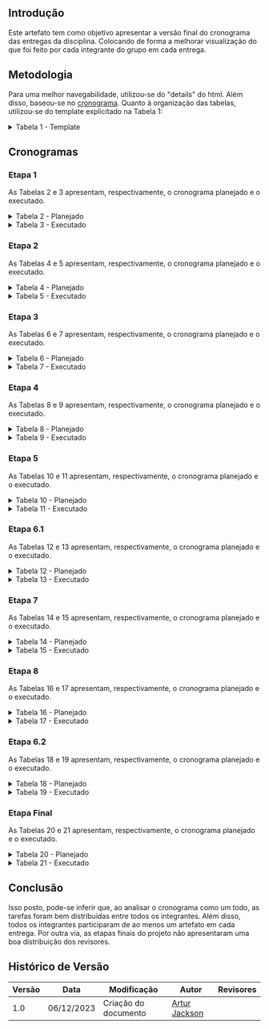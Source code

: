 ## Introdução

Este artefato tem como objetivo apresentar a versão final do cronograma das entregas da disciplina. Colocando de forma a melhorar visualização do que foi feito por cada integrante do grupo em cada entrega.

## Metodologia

Para uma melhor navegabilidade, utilizou-se do "details" do html. Além disso, baseou-se no [cronograma](/docs/planejamentoProj/cronograma_executado.md). Quanto à organização das tabelas, utilizou-se do template explicitado na Tabela 1:

<details>

<summary> Tabela 1 - Template </summary>

<center>

<table>
    <tr>
        <td></td>
        <td><b><a href = "https://github.com/Amandaaaaabreu">Amanda Gonçalves</b></td>
        <td><b><a href = "https://github.com/arthurrsousa">Arthur Sousa</b></td>
        <td><b><a href = "https://github.com/artur-jack">Artur Jackson</b></td>
        <td><b><a href = "https://github.com/FauseSkyWalker">Fause Carlos</b></td>
        <td><b><a href = "https://github.com/FHansen98">Felipe Hansen</b></td>
        <td><b><a href = "https://github.com/Juan-Ricarte">Juan Pablo</b></td>
        <td><b><a href = "https://github.com/lucaslobao-18">Lucas Lobão</b></td>
    </tr>
    <tr>
        <td><b>Período de Desenvolvimento</b></td>
        <td>-</td>
        <td>-</td>
        <td>-</td>
        <td>-</td>
        <td>-</td>
        <td>-</td>
        <td>-</b></td>
    </tr>
    <tr>
        <td>Atividade realizada(s).</td>
        <td><ul></ul></td>
        <td><ul></ul></td>
        <td><ul></ul></td>
        <td><ul></ul></td>
        <td><ul></ul></td>
        <td><ul></ul></td>
        <td><ul></ul></td>
    </tr>
    <tr>
        <td><b>Período de revisão</b></td>
        <td>-</td>
        <td>-</td>
        <td>-</td>
        <td>-</td>
        <td>-</td>
        <td>-</td>
        <td>-</td>
    </tr>
    <tr>
        <td>Atividade revisada(s).</td>
        <td><ul></ul></td>
        <td><ul></ul></td>
        <td><ul></ul></td>
        <td><ul></ul></td>
        <td><ul></ul></td>
        <td><ul></ul></td>
        <td><ul></ul></td>
    </tr>
</table>

<font>Fonte: <a href='https://github.com/artur-jack'>Artur Jackson</a></font>

</center>

</details>

## Cronogramas

### Etapa 1

As Tabelas 2 e 3 apresentam, respectivamente, o cronograma planejado e o executado.

<details>

<summary> Tabela 2 - Planejado </summary>

<center>

<table>
    <tr>
        <td></td>
        <td><b><a href = "https://github.com/Amandaaaaabreu">Amanda Gonçalves</b></td>
        <td><b><a href = "https://github.com/arthurrsousa">Arthur Sousa</b></td>
        <td><b><a href = "https://github.com/artur-jack">Artur Jackson</b></td>
        <td><b><a href = "https://github.com/FauseSkyWalker">Fause Carlos</b></td>
        <td><b><a href = "https://github.com/FHansen98">Felipe Hansen</b></td>
        <td><b><a href = "https://github.com/Juan-Ricarte">Juan Pablo</b></td>
        <td><b><a href = "https://github.com/lucaslobao-18">Lucas Lobão</b></td>
    </tr>
    <tr>
        <td><b>Período de Desenvolvimento</b></td>
        <td>30/08/2023 <br> 22/09/2023</td>
        <td>-</td>
        <td>-</td>
        <td>-</td>
        <td>-</td>
        <td>-</td>
        <td>-</b></td>
    </tr>
    <tr>
        <td>Atividade realizada(s).</td>
        <td><ul><li><a href = "https://interacao-humano-computador.github.io/2023.2--BRB-Mobilidade/planejamentoProj/lista_Site/">Sites avaliados</a>; <br></li><li> <a href = "https://interacao-humano-computador.github.io/2023.2--BRB-Mobilidade/planejamentoProj/site/">Site selecionado</a>; <br></li><li> <a href = "https://interacao-humano-computador.github.io/2023.2--BRB-Mobilidade/planejamentoProj/heat/">Heatmap</a>; <br></li><li> <a href = "https://interacao-humano-computador.github.io/2023.2--BRB-Mobilidade/planejamentoProj/ferramentas/">Ferramentas</a>; <br></li><li> <a href = "https://interacao-humano-computador.github.io/2023.2--BRB-Mobilidade/">Documentar equipe</a>;</li></ul></td>
        <td><ul><li><a href = "https://interacao-humano-computador.github.io/2023.2--BRB-Mobilidade/planejamentoProj/lista_Site/">Sites avaliados</a>; <br></li> <li><a href = "https://interacao-humano-computador.github.io/2023.2--BRB-Mobilidade/planejamentoProj/site/">Site selecionado</a>; <br></li><li> <a href = "https://interacao-humano-computador.github.io/2023.2--BRB-Mobilidade/planejamentoProj/heat/">Heatmap</a>; <br></li><li> <a href = "https://interacao-humano-computador.github.io/2023.2--BRB-Mobilidade/planejamentoProj/ferramentas/">Ferramentas</a>;<br></li><li> <a href = "https://interacao-humano-computador.github.io/2023.2--BRB-Mobilidade/planejamentoProj/cronogramas/#introducao">Cronograma</a>;</li><li> <a href = "https://interacao-humano-computador.github.io/2023.2--BRB-Mobilidade/">Documentar equipe</a>;</li></ul></td>
        <td><ul><li><a href = "https://interacao-humano-computador.github.io/2023.2--BRB-Mobilidade/planejamentoProj/lista_Site/">Sites avaliados</a>; <br></li> <li><a href = "https://interacao-humano-computador.github.io/2023.2--BRB-Mobilidade/planejamentoProj/site/">Site selecionado</a>; <br></li><li> <a href = "https://interacao-humano-computador.github.io/2023.2--BRB-Mobilidade/planejamentoProj/heat/">Heatmap</a>; <br></li><li> <a href = "https://interacao-humano-computador.github.io/2023.2--BRB-Mobilidade/planejamentoProj/ferramentas/">Ferramentas</a>;<br></li><li> <a href = "https://interacao-humano-computador.github.io/2023.2--BRB-Mobilidade/planejamentoProj/cronogramas/#introducao">Cronograma</a>;</li></ul></td>
        <td><ul><li><a href = "https://interacao-humano-computador.github.io/2023.2--BRB-Mobilidade/planejamentoProj/lista_Site/">Sites avaliados</a>; <br></li> <li><a href = "https://interacao-humano-computador.github.io/2023.2--BRB-Mobilidade/planejamentoProj/site/">Site selecionado</a>; <br></li><li> <a href = "https://interacao-humano-computador.github.io/2023.2--BRB-Mobilidade/planejamentoProj/heat/">Heatmap</a>; <br></li><li> <a href = "https://interacao-humano-computador.github.io/2023.2--BRB-Mobilidade/planejamentoProj/ferramentas/">Ferramentas</a>;<br></li><li> <a href = "https://interacao-humano-computador.github.io/2023.2--BRB-Mobilidade/planejamentoProj/process_des/">Processo de design</a>;</li></ul></td>
        <td><ul><li><a href = "https://interacao-humano-computador.github.io/2023.2--BRB-Mobilidade/planejamentoProj/lista_Site/">Sites avaliados</a>; <br></li><li> <a href = "https://interacao-humano-computador.github.io/2023.2--BRB-Mobilidade/planejamentoProj/site/">Site selecionado</a>; <br></li><li> <a href = "https://interacao-humano-computador.github.io/2023.2--BRB-Mobilidade/planejamentoProj/heat/">Heatmap</a>; <br></li><li> <a href = "https://interacao-humano-computador.github.io/2023.2--BRB-Mobilidade/planejamentoProj/ferramentas/">Ferramentas</a>; <br><li> Criação do gitpages</li></ul></td>
        <td><ul><li><a href = "https://interacao-humano-computador.github.io/2023.2--BRB-Mobilidade/planejamentoProj/lista_Site/">Sites avaliados</a>; <br></li> <li><a href = "https://interacao-humano-computador.github.io/2023.2--BRB-Mobilidade/planejamentoProj/site/">Site selecionado</a>; <br></li><li> <a href = "https://interacao-humano-computador.github.io/2023.2--BRB-Mobilidade/planejamentoProj/heat/">Heatmap</a>; <br></li><li> <a href = "https://interacao-humano-computador.github.io/2023.2--BRB-Mobilidade/planejamentoProj/ferramentas/">Ferramentas</a>;<br></li><li> <a href = "https://interacao-humano-computador.github.io/2023.2--BRB-Mobilidade/">Documentar equipe</a>;</li></ul></td>
        <td><ul><li><a href = "https://interacao-humano-computador.github.io/2023.2--BRB-Mobilidade/planejamentoProj/lista_Site/">Sites avaliados</a>; <br></li> <li><a href = "https://interacao-humano-computador.github.io/2023.2--BRB-Mobilidade/planejamentoProj/site/">Site selecionado</a>; <br></li><li> <a href = "https://interacao-humano-computador.github.io/2023.2--BRB-Mobilidade/planejamentoProj/heat/">Heatmap</a>; <br></li><li> <a href = "https://interacao-humano-computador.github.io/2023.2--BRB-Mobilidade/planejamentoProj/ferramentas/">Ferramentas</a>;<br></li><li> <a href = "https://interacao-humano-computador.github.io/2023.2--BRB-Mobilidade/planejamentoProj/process_des/">Processo de design</a>;</li></ul></td>
    </tr>
    <tr>
        <td>Período de revisão</td>
        <td>02/09/2023 <br> 23/09/2023</td>
        <td>-</td>
        <td>-</td>
        <td>-</td>
        <td>-</td>
        <td>-</td>
        <td></td>
    </tr>
    <tr>
        <td><b>Atividade revisada(s).</b></td>
        <td><ul><li><a href = "https://interacao-humano-computador.github.io/2023.2--BRB-Mobilidade/planejamentoProj/lista_Site/">Sites avaliados</a>; <br></li> <li><a href = "https://interacao-humano-computador.github.io/2023.2--BRB-Mobilidade/planejamentoProj/site/">Site selecionado</a>; <br></li><li> <a href = "https://interacao-humano-computador.github.io/2023.2--BRB-Mobilidade/planejamentoProj/heat/">Heatmap</a>; <br></li><li> <a href = "https://interacao-humano-computador.github.io/2023.2--BRB-Mobilidade/planejamentoProj/ferramentas/">Ferramentas</a>;<br></li></ul></td>
        <td><ul><li><a href = "https://interacao-humano-computador.github.io/2023.2--BRB-Mobilidade/planejamentoProj/lista_Site/">Sites avaliados</a>; <br></li> <li><a href = "https://interacao-humano-computador.github.io/2023.2--BRB-Mobilidade/planejamentoProj/site/">Site selecionado</a>; <br></li><li> <a href = "https://interacao-humano-computador.github.io/2023.2--BRB-Mobilidade/planejamentoProj/heat/">Heatmap</a>; <br></li></ul></td>
        <td><ul><li><a href = "https://interacao-humano-computador.github.io/2023.2--BRB-Mobilidade/planejamentoProj/lista_Site/">Sites avaliados</a>; <br></li> <li><a href = "https://interacao-humano-computador.github.io/2023.2--BRB-Mobilidade/planejamentoProj/site/">Site selecionado</a>; <br></li><li> <a href = "https://interacao-humano-computador.github.io/2023.2--BRB-Mobilidade/planejamentoProj/heat/">Heatmap</a>; <br></li><li> <a href = "https://interacao-humano-computador.github.io/2023.2--BRB-Mobilidade/planejamentoProj/process_des/">Processo de design</a>;</li></ul></td>
        <td><ul><li><a href = "https://interacao-humano-computador.github.io/2023.2--BRB-Mobilidade/planejamentoProj/lista_Site/">Sites avaliados</a>; <br></li> <li><a href = "https://interacao-humano-computador.github.io/2023.2--BRB-Mobilidade/planejamentoProj/site/">Site selecionado</a>; <br></li><li> <a href = "https://interacao-humano-computador.github.io/2023.2--BRB-Mobilidade/planejamentoProj/heat/">Heatmap</a>; <br></li><li> <a href = "https://interacao-humano-computador.github.io/2023.2--BRB-Mobilidade/">Documentar equipe</a>;</li></ul></td>
        <td><ul><li><a href = "https://interacao-humano-computador.github.io/2023.2--BRB-Mobilidade/planejamentoProj/lista_Site/">Sites avaliados</a>; <br></li> <li><a href = "https://interacao-humano-computador.github.io/2023.2--BRB-Mobilidade/planejamentoProj/site/">Site selecionado</a>; <br></li><li> <a href = "https://interacao-humano-computador.github.io/2023.2--BRB-Mobilidade/planejamentoProj/heat/">Heatmap</a>; <br></li></ul></td>
        <td><ul><li><a href = "https://interacao-humano-computador.github.io/2023.2--BRB-Mobilidade/planejamentoProj/lista_Site/">Sites avaliados</a>; <br></li> <li><a href = "https://interacao-humano-computador.github.io/2023.2--BRB-Mobilidade/planejamentoProj/site/">Site selecionado</a>; <br></li><li> <a href = "https://interacao-humano-computador.github.io/2023.2--BRB-Mobilidade/planejamentoProj/heat/">Heatmap</a>; <br></li><li> <a href = "https://interacao-humano-computador.github.io/2023.2--BRB-Mobilidade/planejamentoProj/cronogramas/#introducao">Cronograma</a>;</li></ul></td>
        <td><ul><li><a href = "https://interacao-humano-computador.github.io/2023.2--BRB-Mobilidade/planejamentoProj/lista_Site/">Sites avaliados</a>; <br></li> <li><a href = "https://interacao-humano-computador.github.io/2023.2--BRB-Mobilidade/planejamentoProj/site/">Site selecionado</a>; <br></li><li> <a href = "https://interacao-humano-computador.github.io/2023.2--BRB-Mobilidade/planejamentoProj/heat/">Heatmap</a>; <br></li><li>Criação do gitpages</li></ul></td>
    </tr>
</table>

<font>Fonte: <a href='https://github.com/artur-jack'>Artur Jackson</a></font>

</center>

</details>

<details>

<summary> Tabela 3 - Executado </summary>

<center>

<table>
    <tr>
        <td></td>
        <td><b><a href = "https://github.com/Amandaaaaabreu">Amanda Gonçalves</b></td>
        <td><b><a href = "https://github.com/arthurrsousa">Arthur Sousa</b></td>
        <td><b><a href = "https://github.com/artur-jack">Artur Jackson</b></td>
        <td><b><a href = "https://github.com/FauseSkyWalker">Fause Carlos</b></td>
        <td><b><a href = "https://github.com/FHansen98">Felipe Hansen</b></td>
        <td><b><a href = "https://github.com/Juan-Ricarte">Juan Pablo</b></td>
        <td><b><a href = "https://github.com/lucaslobao-18">Lucas Lobão</b></td>
    </tr>
    <tr>
        <td><b>Período de Desenvolvimento</b></td>
        <td>30/08/2023 <br> 29/09/2023</td>
        <td>-</td>
        <td>-</td>
        <td>-</td>
        <td>-</td>
        <td>-</td>
        <td>-</b></td>
    </tr>
    <tr>
        <td>Atividade realizada(s).</td>
        <td><ul><li><a href = "https://interacao-humano-computador.github.io/2023.2--BRB-Mobilidade/planejamentoProj/lista_Site/">Sites avaliados</a>; <br></li><li> <a href = "https://interacao-humano-computador.github.io/2023.2--BRB-Mobilidade/planejamentoProj/site/">Site selecionado</a>; <br></li><li> <a href = "https://interacao-humano-computador.github.io/2023.2--BRB-Mobilidade/planejamentoProj/heat/">Heatmap</a>; <br></li><li> <a href = "https://interacao-humano-computador.github.io/2023.2--BRB-Mobilidade/planejamentoProj/ferramentas/">Ferramentas</a>; <br></li><li> <a href = "https://interacao-humano-computador.github.io/2023.2--BRB-Mobilidade/">Documentar equipe</a>;</li></ul></td>
        <td><ul><li><a href = "https://interacao-humano-computador.github.io/2023.2--BRB-Mobilidade/planejamentoProj/lista_Site/">Sites avaliados</a>; <br></li> <li><a href = "https://interacao-humano-computador.github.io/2023.2--BRB-Mobilidade/planejamentoProj/site/">Site selecionado</a>; <br></li><li> <a href = "https://interacao-humano-computador.github.io/2023.2--BRB-Mobilidade/planejamentoProj/heat/">Heatmap</a>; <br></li><li> <a href = "https://interacao-humano-computador.github.io/2023.2--BRB-Mobilidade/planejamentoProj/ferramentas/">Ferramentas</a>;<br></li><li> <a href = "https://interacao-humano-computador.github.io/2023.2--BRB-Mobilidade/planejamentoProj/cronogramas/#introducao">Cronograma</a>;</li><li> <a href = "https://interacao-humano-computador.github.io/2023.2--BRB-Mobilidade/">Documentar equipe</a>;</li></ul></td>
        <td><ul><li><a href = "https://interacao-humano-computador.github.io/2023.2--BRB-Mobilidade/planejamentoProj/lista_Site/">Sites avaliados</a>; <br></li> <li><a href = "https://interacao-humano-computador.github.io/2023.2--BRB-Mobilidade/planejamentoProj/site/">Site selecionado</a>; <br></li><li> <a href = "https://interacao-humano-computador.github.io/2023.2--BRB-Mobilidade/planejamentoProj/heat/">Heatmap</a>; <br></li><li> <a href = "https://interacao-humano-computador.github.io/2023.2--BRB-Mobilidade/planejamentoProj/ferramentas/">Ferramentas</a>;<br></li><li> <a href = "https://interacao-humano-computador.github.io/2023.2--BRB-Mobilidade/planejamentoProj/cronogramas/#introducao">Cronograma</a>;</li></ul></td>
        <td><ul><li><a href = "https://interacao-humano-computador.github.io/2023.2--BRB-Mobilidade/planejamentoProj/lista_Site/">Sites avaliados</a>; <br></li> <li><a href = "https://interacao-humano-computador.github.io/2023.2--BRB-Mobilidade/planejamentoProj/site/">Site selecionado</a>; <br></li><li> <a href = "https://interacao-humano-computador.github.io/2023.2--BRB-Mobilidade/planejamentoProj/heat/">Heatmap</a>; <br></li><li> <a href = "https://interacao-humano-computador.github.io/2023.2--BRB-Mobilidade/planejamentoProj/ferramentas/">Ferramentas</a>;<br></li><li> <a href = "https://interacao-humano-computador.github.io/2023.2--BRB-Mobilidade/planejamentoProj/process_des/">Processo de design</a>;</li></ul></td>
        <td><ul><li><a href = "https://interacao-humano-computador.github.io/2023.2--BRB-Mobilidade/planejamentoProj/lista_Site/">Sites avaliados</a>; <br></li><li> <a href = "https://interacao-humano-computador.github.io/2023.2--BRB-Mobilidade/planejamentoProj/site/">Site selecionado</a>; <br></li><li> <a href = "https://interacao-humano-computador.github.io/2023.2--BRB-Mobilidade/planejamentoProj/heat/">Heatmap</a>; <br></li><li> <a href = "https://interacao-humano-computador.github.io/2023.2--BRB-Mobilidade/planejamentoProj/ferramentas/">Ferramentas</a>; <br><li> Criação do gitpages</li></ul></td>
        <td><ul><li><a href = "https://interacao-humano-computador.github.io/2023.2--BRB-Mobilidade/planejamentoProj/lista_Site/">Sites avaliados</a>; <br></li> <li><a href = "https://interacao-humano-computador.github.io/2023.2--BRB-Mobilidade/planejamentoProj/site/">Site selecionado</a>; <br></li><li> <a href = "https://interacao-humano-computador.github.io/2023.2--BRB-Mobilidade/planejamentoProj/heat/">Heatmap</a>; <br></li><li> <a href = "https://interacao-humano-computador.github.io/2023.2--BRB-Mobilidade/planejamentoProj/ferramentas/">Ferramentas</a>;<br></li><li> <a href = "https://interacao-humano-computador.github.io/2023.2--BRB-Mobilidade/">Documentar equipe</a>;</li></ul></td>
        <td><ul><li><a href = "https://interacao-humano-computador.github.io/2023.2--BRB-Mobilidade/planejamentoProj/lista_Site/">Sites avaliados</a>; <br></li> <li><a href = "https://interacao-humano-computador.github.io/2023.2--BRB-Mobilidade/planejamentoProj/site/">Site selecionado</a>; <br></li><li> <a href = "https://interacao-humano-computador.github.io/2023.2--BRB-Mobilidade/planejamentoProj/heat/">Heatmap</a>; <br></li><li> <a href = "https://interacao-humano-computador.github.io/2023.2--BRB-Mobilidade/planejamentoProj/ferramentas/">Ferramentas</a>;<br></li><li> <a href = "https://interacao-humano-computador.github.io/2023.2--BRB-Mobilidade/planejamentoProj/process_des/">Processo de design</a>;</li></ul></td>
    </tr>
    <tr>
        <td><b>Período de revisão</b></td>
        <td>02/09/2023 <br> 29/09/2023</td>
        <td>-</td>
        <td>-</td>
        <td>-</td>
        <td>-</td>
        <td>-</td>
        <td>-</td>
    </tr>
    <tr>
        <td>Atividade revisada(s).</td>
        <td><ul><li><a href = "https://interacao-humano-computador.github.io/2023.2--BRB-Mobilidade/planejamentoProj/site/">Site selecionado</a>; <br></li><li> <a href = "https://interacao-humano-computador.github.io/2023.2--BRB-Mobilidade/planejamentoProj/heat/">Heatmap</a>; </li></ul></td>
        <td><ul><li> <a href = "https://interacao-humano-computador.github.io/2023.2--BRB-Mobilidade/">Documentar equipe</a>;</li><li>Criação do gitpages</li></ul></td>
        <td><ul><li> <a href = "https://interacao-humano-computador.github.io/2023.2--BRB-Mobilidade/planejamentoProj/ferramentas/">Ferramentas</a>;</li></ul></td>
        <td><ul><li><a href = "https://interacao-humano-computador.github.io/2023.2--BRB-Mobilidade/planejamentoProj/lista_Site/">Sites avaliados</a>;</li></ul></td>
        <td><ul><li><a href = "https://interacao-humano-computador.github.io/2023.2--BRB-Mobilidade/planejamentoProj/lista_Site/">Sites avaliados</a>;</li></ul></td>
        <td><ul><li><a href = "https://interacao-humano-computador.github.io/2023.2--BRB-Mobilidade/planejamentoProj/lista_Site/">Sites avaliados</a>; <br></li></ul></td>
        <td><ul><li> <a href = "https://interacao-humano-computador.github.io/2023.2--BRB-Mobilidade/planejamentoProj/process_des/">Processo de design</a>;</li></ul></td>
    </tr>
</table>

<font>Fonte: <a href='https://github.com/artur-jack'>Artur Jackson</a></font>

</center>

</details>

### Etapa 2

As Tabelas 4 e 5 apresentam, respectivamente, o cronograma planejado e o executado.

<details>

<summary> Tabela 4 - Planejado </summary>

<center>

<table>
    <tr>
        <td></td>
        <td><b><a href = "https://github.com/Amandaaaaabreu">Amanda Gonçalves</b></td>
        <td><b><a href = "https://github.com/arthurrsousa">Arthur Sousa</b></td>
        <td><b><a href = "https://github.com/artur-jack">Artur Jackson</b></td>
        <td><b><a href = "https://github.com/FauseSkyWalker">Fause Carlos</b></td>
        <td><b><a href = "https://github.com/FHansen98">Felipe Hansen</b></td>
        <td><b><a href = "https://github.com/Juan-Ricarte">Juan Pablo</b></td>
        <td><b><a href = "https://github.com/lucaslobao-18">Lucas Lobão</b></td>
    </tr>
    <tr>
        <td><b>Período de Desenvolvimento</b></td>
        <td>03/10/2023<br>11/10/2023</td>
        <td>-</td>
        <td>-</td>
        <td>-</td>
        <td>-</td>
        <td>-</td>
        <td>-</b></td>
    </tr>
    <tr>
        <td>Atividade realizada(s).</td>
        <td><ul><li><a href = "https://interacao-humano-computador.github.io/2023.2--BRB-Mobilidade/analiseRequisitos/perfil_do_usuario/">Criação do perfil do usuário</a>; <br></li></ul></td>
        <td><ul><li><a href = "https://interacao-humano-computador.github.io/2023.2--BRB-Mobilidade/analiseRequisitos/analise_tarefas/sobre_analise_tarefas/">Análise das tarefas do usuário</a>; <br></li></ul></td>
        <td><ul><li><a href = "https://interacao-humano-computador.github.io/2023.2--BRB-Mobilidade/analiseRequisitos/personas/">Criação das personas</a>; <br></li></ul></td>
        <td><ul><li><a href = "https://interacao-humano-computador.github.io/2023.2--BRB-Mobilidade/analiseRequisitos/personas/">Criação das personas</a>; <br></li></ul></td>
        <td><ul><li><a href = "https://interacao-humano-computador.github.io/2023.2--BRB-Mobilidade/analiseRequisitos/aspectos_eticos/">Aspectos éticos de pesquisa envolvendo pessoas</a>; <br></li></ul></td>
        <td><ul><li><a href = "https://interacao-humano-computador.github.io/2023.2--BRB-Mobilidade/analiseRequisitos/aspectos_eticos/">Aspectos éticos de pesquisa envolvendo pessoas</a>; <br></li></ul></td>
        <td><ul><li><a href = "https://interacao-humano-computador.github.io/2023.2--BRB-Mobilidade/analiseRequisitos/perfil_do_usuario/">Criação do perfil do usuário</a>; <br></li></ul></td>
    </tr>
    <tr>
        <td><b>Período de revisão</b></td>
        <td>11/10/2023<br>12/10/2023</td>
        <td>-</td>
        <td>-</td>
        <td>-</td>
        <td>-</td>
        <td>-</td>
        <td>-</td>
    </tr>
    <tr>
        <td>Atividade revisada(s).</td>
        <td><ul></ul></td>
        <td><ul><li><a href = "https://interacao-humano-computador.github.io/2023.2--BRB-Mobilidade/analiseRequisitos/aspectos_eticos/">Aspectos éticos de pesquisa envolvendo pessoas</a>; <br></li></ul></td>
        <td><ul></ul></td>
        <td><ul></ul></td>
        <td><ul><li><a href = "https://interacao-humano-computador.github.io/2023.2--BRB-Mobilidade/analiseRequisitos/analise_tarefas/sobre_analise_tarefas/">Análise das tarefas do usuário</a>; <br></li></ul></td>
        <td><ul><li><a href = "https://interacao-humano-computador.github.io/2023.2--BRB-Mobilidade/analiseRequisitos/perfil_do_usuario/">Criação do perfil do usuário</a>; <br></li></ul></td>
        <td><ul><li><a href = "https://interacao-humano-computador.github.io/2023.2--BRB-Mobilidade/analiseRequisitos/personas/">Criação das personas</a>; <br></li></ul></td>
    </tr>
</table>

<font>Fonte: <a href='https://github.com/artur-jack'>Artur Jackson</a></font>

</center>

</details>

<details>

<summary> Tabela 5 - Executado </summary>

<center>

<table>
    <tr>
        <td></td>
        <td><b><a href = "https://github.com/Amandaaaaabreu">Amanda Gonçalves</b></td>
        <td><b><a href = "https://github.com/arthurrsousa">Arthur Sousa</b></td>
        <td><b><a href = "https://github.com/artur-jack">Artur Jackson</b></td>
        <td><b><a href = "https://github.com/FauseSkyWalker">Fause Carlos</b></td>
        <td><b><a href = "https://github.com/FHansen98">Felipe Hansen</b></td>
        <td><b><a href = "https://github.com/Juan-Ricarte">Juan Pablo</b></td>
        <td><b><a href = "https://github.com/lucaslobao-18">Lucas Lobão</b></td>
    </tr>
    <tr>
        <td><b>Período de Desenvolvimento</b></td>
        <td>03/10/2023 <br> 14/10/2023</td>
        <td>-</td>
        <td>-</td>
        <td>-</td>
        <td>-</td>
        <td>-</td>
        <td>-</b></td>
    </tr>
    <tr>
        <td>Atividade realizada(s).</td>
        <td><ul><li><a href = "https://interacao-humano-computador.github.io/2023.2--BRB-Mobilidade/analiseRequisitos/perfil_do_usuario/">Criação do perfil do usuário</a>; <br></li><li><a href = "https://interacao-humano-computador.github.io/2023.2--BRB-Mobilidade/analiseRequisitos/analise_tarefas/sobre_analise_tarefas/">Análise das tarefas do usuário</a>; <br></li></ul>
        <td><ul><li><a href = "https://interacao-humano-computador.github.io/2023.2--BRB-Mobilidade/analiseRequisitos/perfil_do_usuario/">Criação do perfil do usuário</a>; <br></li></td></ul></td>
        <td><ul><li><a href = "https://interacao-humano-computador.github.io/2023.2--BRB-Mobilidade/analiseRequisitos/personas/">Criação das personas</a>; <br></li><li><a href = "https://interacao-humano-computador.github.io/2023.2--BRB-Mobilidade/analiseRequisitos/analise_tarefas/sobre_analise_tarefas/">Análise das tarefas do usuário</a>; <br></li></ul></td>
        <td><ul><li><a href = "https://interacao-humano-computador.github.io/2023.2--BRB-Mobilidade/analiseRequisitos/aspectos_eticos/">Aspectos éticos de pesquisa envolvendo pessoas</a>; <br></li><li><a href = "https://interacao-humano-computador.github.io/2023.2--BRB-Mobilidade/analiseRequisitos/analise_tarefas/sobre_analise_tarefas/">Análise das tarefas do usuário</a>; <br></li></ul></td>
        <td><ul><li><a href = "https://interacao-humano-computador.github.io/2023.2--BRB-Mobilidade/analiseRequisitos/analise_tarefas/sobre_analise_tarefas/">Análise das tarefas do usuário</a>; <br></li></ul></td>
        <td><ul><li><a href = "https://interacao-humano-computador.github.io/2023.2--BRB-Mobilidade/analiseRequisitos/personas/">Criação das personas</a>; <br></li><li><a href = "https://interacao-humano-computador.github.io/2023.2--BRB-Mobilidade/analiseRequisitos/cenario/">Criação dos cenários</a>; <br></li></ul></td>
        <td><ul><li><a href = "https://interacao-humano-computador.github.io/2023.2--BRB-Mobilidade/analiseRequisitos/analise_tarefas/sobre_analise_tarefas/">Análise das tarefas do usuário</a>; <br></li></ul></td>
    </tr>
    <tr>
        <td><b>Período de revisão</b></td>
        <td>11/10/2023<br>15/10/2023</td>
        <td>-</td>
        <td>-</td>
        <td>-</td>
        <td>-</td>
        <td>-</td>
        <td>-</td>
    </tr>
    <tr>
        <td>Atividade revisada(s).</td>
        <td><ul><li><a href = "https://interacao-humano-computador.github.io/2023.2--BRB-Mobilidade/analiseRequisitos/personas/">Criação das personas</a>; <br></li></ul></td>
        <td><ul><li><a href = "https://interacao-humano-computador.github.io/2023.2--BRB-Mobilidade/analiseRequisitos/analise_tarefas/sobre_analise_tarefas/">Análise das tarefas do usuário</a>; <br></li><li><a href = "https://interacao-humano-computador.github.io/2023.2--BRB-Mobilidade/analiseRequisitos/aspectos_eticos/">Aspectos éticos de pesquisa envolvendo pessoas</a>; <br></li></ul></td>
        <td><ul><li><a href = "https://interacao-humano-computador.github.io/2023.2--BRB-Mobilidade/analiseRequisitos/perfil_do_usuario/">Criação do perfil do usuário</a>; <br></li><li><a href = "https://interacao-humano-computador.github.io/2023.2--BRB-Mobilidade/analiseRequisitos/personas/">Criação das personas</a>; <br></li><li><a href = "https://interacao-humano-computador.github.io/2023.2--BRB-Mobilidade/analiseRequisitos/cenario/">Criação dos cenários</a>; <br></li></ul></td>
        <td><ul></ul></td>
        <td><ul></ul></td>
        <td><ul></ul></td>
        <td><ul></ul></td>
    </tr>
</table>

<font>Fonte: <a href='https://github.com/artur-jack'>Artur Jackson</a></font>

</center>

</details>

### Etapa 3

As Tabelas 6 e 7 apresentam, respectivamente, o cronograma planejado e o executado.

<details>

<summary> Tabela 6 - Planejado </summary>

<center>

<table>
    <tr>
        <td></td>
        <td><b><a href = "https://github.com/Amandaaaaabreu">Amanda Gonçalves</b></td>
        <td><b><a href = "https://github.com/arthurrsousa">Arthur Sousa</b></td>
        <td><b><a href = "https://github.com/artur-jack">Artur Jackson</b></td>
        <td><b><a href = "https://github.com/FauseSkyWalker">Fause Carlos</b></td>
        <td><b><a href = "https://github.com/FHansen98">Felipe Hansen</b></td>
        <td><b><a href = "https://github.com/Juan-Ricarte">Juan Pablo</b></td>
        <td><b><a href = "https://github.com/lucaslobao-18">Lucas Lobão</b></td>
    </tr>
    <tr>
        <td><b>Período de Desenvolvimento</b></td>
        <td>17/10/2023 <br> 20/10/2023</td>
        <td>-</td>
        <td>-</td>
        <td>-</td>
        <td>-</td>
        <td>-</td>
        <td>-</b></td>
    </tr>
    <tr>
        <td>Atividade realizada(s).</td>
        <td><ul><li><a href = "https://interacao-humano-computador.github.io/2023.2--BRB-Mobilidade/analiseRequisitos/caracteristicas_gerais/">Caracteristicas da Plataforma</a>; <br></li></ul></td>
        <td><ul><li><a href = "https://interacao-humano-computador.github.io/2023.2--BRB-Mobilidade/analiseRequisitos/principios_gerais/">Princípios gerais do projeto</a>; <br></li></ul></td>
        <td><ul><li><a href = "https://interacao-humano-computador.github.io/2023.2--BRB-Mobilidade/analiseRequisitos/metas_usa/">Determinar metas de usabilidade</a>; <br></li></ul></td>
        <td><ul><li><a href = "https://interacao-humano-computador.github.io/2023.2--BRB-Mobilidade/analiseRequisitos/principios_gerais/">Princípios gerais do projeto</a>; <br></li></ul></td>
        <td><ul><li><a href = "https://interacao-humano-computador.github.io/2023.2--BRB-Mobilidade/analiseRequisitos/caracteristicas_gerais/">Caracteristicas da Plataforma</a>; <br></li></ul></td>
        <td><ul><li><a href = "https://interacao-humano-computador.github.io/2023.2--BRB-Mobilidade/analiseRequisitos/metas_usa/">Determinar metas de usabilidade</a>; <br></li></ul></td>
        <td><ul><li><a href = "https://interacao-humano-computador.github.io/2023.2--BRB-Mobilidade/analiseRequisitos/guia_de_estilo/">Guia de estilo</a>; <br></li></ul></td>
    </tr>
    <tr>
        <td><b>Período de revisão</b></td>
        <td>20/10/2023 <br> 21/10/2023</td>
        <td>-</td>
        <td>-</td>
        <td>-</td>
        <td>-</td>
        <td>-</td>
        <td>-</td>
    </tr>
    <tr>
        <td>Atividade revisada(s).</td>
        <td><ul></ul></td>
        <td><ul><li><a href = "https://interacao-humano-computador.github.io/2023.2--BRB-Mobilidade/analiseRequisitos/metas_usa/">Determinar metas de usabilidade</a>; <br></li><li><a href = "https://interacao-humano-computador.github.io/2023.2--BRB-Mobilidade/analiseRequisitos/caracteristicas_gerais/">Caracteristicas da Plataforma</a>; <br></li></ul></td>
        <td><ul><li><a href = "https://interacao-humano-computador.github.io/2023.2--BRB-Mobilidade/analiseRequisitos/principios_gerais/">Princípios gerais do projeto</a>; <br></li></ul></td>
        <td><ul></ul></td>
        <td><ul><li><a href = "https://interacao-humano-computador.github.io/2023.2--BRB-Mobilidade/analiseRequisitos/guia_de_estilo/">Guia de estilo</a>; <br></li></ul></td>
        <td><ul></ul></td>
        <td><ul></ul></td>
    </tr>
</table>

<font>Fonte: <a href='https://github.com/artur-jack'>Artur Jackson</a></font>

</center>

</details>

<details>

<summary> Tabela 7 - Executado </summary>

<center>

<table>
    <tr>
        <td></td>
        <td><b><a href = "https://github.com/Amandaaaaabreu">Amanda Gonçalves</b></td>
        <td><b><a href = "https://github.com/arthurrsousa">Arthur Sousa</b></td>
        <td><b><a href = "https://github.com/artur-jack">Artur Jackson</b></td>
        <td><b><a href = "https://github.com/FauseSkyWalker">Fause Carlos</b></td>
        <td><b><a href = "https://github.com/FHansen98">Felipe Hansen</b></td>
        <td><b><a href = "https://github.com/Juan-Ricarte">Juan Pablo</b></td>
        <td><b><a href = "https://github.com/lucaslobao-18">Lucas Lobão</b></td>
    </tr>
    <tr>
        <td><b>Período de Desenvolvimento</b></td>
        <td>19/10/2023<br>21/10/2023</td>
        <td>-</td>
        <td>-</td>
        <td>-</td>
        <td>-</td>
        <td>-</td>
        <td>-</b></td>
    </tr>
    <tr>
        <td>Atividade realizada(s).</td>
        <td><ul><li><a href = "https://interacao-humano-computador.github.io/2023.2--BRB-Mobilidade/analiseRequisitos/caracteristicas_gerais/">Caracteristicas da Plataforma</a>; <br></li></ul></td>
        <td><ul><li><a href = "https://interacao-humano-computador.github.io/2023.2--BRB-Mobilidade/analiseRequisitos/principios_gerais/">Princípios gerais do projeto</a>; <br></li></ul></td>
        <td><ul><li><a href = "https://interacao-humano-computador.github.io/2023.2--BRB-Mobilidade/analiseRequisitos/metas_usa/">Determinar metas de usabilidade</a>; <br></li></ul></td>
        <td><ul><li><a href = "https://interacao-humano-computador.github.io/2023.2--BRB-Mobilidade/analiseRequisitos/principios_gerais/">Princípios gerais do projeto</a>; <br></li></ul></td>
        <td><ul><li><a href = "https://interacao-humano-computador.github.io/2023.2--BRB-Mobilidade/analiseRequisitos/caracteristicas_gerais/">Caracteristicas da Plataforma</a>; <br></li></ul></td>
        <td><ul><li><a href = "https://interacao-humano-computador.github.io/2023.2--BRB-Mobilidade/analiseRequisitos/metas_usa/">Determinar metas de usabilidade</a>; <br></li></ul></td>
        <td><ul><li><a href = "https://interacao-humano-computador.github.io/2023.2--BRB-Mobilidade/analiseRequisitos/guia_de_estilo/">Guia de estilo</a>; <br></li></ul></td>
    </tr>
    <tr>
        <td><b>Período de revisão</b></td>
        <td>21/10/2023<br>22/10/2023</td>
        <td>-</td>
        <td>-</td>
        <td>-</td>
        <td>-</td>
        <td>-</td>
        <td>-</td>
    </tr>
    <tr>
        <td>Atividade revisada(s).</td>
        <td><ul><li><a href = "https://interacao-humano-computador.github.io/2023.2--BRB-Mobilidade/analiseRequisitos/metas_usa/">Determinar metas de usabilidade</a>; <br></li></ul></td>
        <td><ul><li><a href = "https://interacao-humano-computador.github.io/2023.2--BRB-Mobilidade/analiseRequisitos/metas_usa/">Determinar metas de usabilidade</a>; <br></li><li><a href = "https://interacao-humano-computador.github.io/2023.2--BRB-Mobilidade/analiseRequisitos/caracteristicas_gerais/">Caracteristicas da Plataforma</a>; <br></li></ul></td>
        <td><ul><li><a href = "https://interacao-humano-computador.github.io/2023.2--BRB-Mobilidade/analiseRequisitos/principios_gerais/">Princípios gerais do projeto</a>; <br></li><li><a href = "https://interacao-humano-computador.github.io/2023.2--BRB-Mobilidade/analiseRequisitos/guia_de_estilo/">Guia de estilo</a>; <br></li></ul></td>
        <td><ul>-</ul></td>
        <td><ul>-</ul></td>
        <td><ul>-</ul></td>
        <td><ul>-</ul></td>
    </tr>
</table>

<font>Fonte: <a href='https://github.com/artur-jack'>Artur Jackson</a></font>

</center>

</details>

### Etapa 4

As Tabelas 8 e 9 apresentam, respectivamente, o cronograma planejado e o executado.

<details>

<summary> Tabela 8 - Planejado </summary>

<center>

<table>
    <tr>
        <td></td>
        <td><b><a href = "https://github.com/Amandaaaaabreu">Amanda Gonçalves</b></td>
        <td><b><a href = "https://github.com/arthurrsousa">Arthur Sousa</b></td>
        <td><b><a href = "https://github.com/artur-jack">Artur Jackson</b></td>
        <td><b><a href = "https://github.com/FauseSkyWalker">Fause Carlos</b></td>
        <td><b><a href = "https://github.com/FHansen98">Felipe Hansen</b></td>
        <td><b><a href = "https://github.com/Juan-Ricarte">Juan Pablo</b></td>
        <td><b><a href = "https://github.com/lucaslobao-18">Lucas Lobão</b></td>
    </tr>
    <tr>
        <td><b>Período de Desenvolvimento</b></td>
        <td>24/10/2023<br>27/10/2023</td>
        <td>-</td>
        <td>-</td>
        <td>-</td>
        <td>-</td>
        <td>-</td>
        <td>-</b></td>
    </tr>
    <tr>
        <td>Atividade realizada(s).</td>
        <td><ul><li><a href = "https://interacao-humano-computador.github.io/2023.2--BRB-Mobilidade/designAvaliacao/storyboard/planejamentoResultados/">Planejar Relato resultado Storyboard</a>; <br></li></ul></td>
        <td><ul><li><a href = "https://interacao-humano-computador.github.io/2023.2--BRB-Mobilidade/designAvaliacao/storyboard/planejamentoAvaliacao/">Planejar avaliação do Storyboard</a>; <br></li></ul></td>
        <td><ul><li><a href = "https://interacao-humano-computador.github.io/2023.2--BRB-Mobilidade/designAvaliacao/storyboard/planejamentoResultados/">Planejar Relato resultado Storyboard</a>; <br></li></ul></td>
        <td><ul><li><a href = "https://interacao-humano-computador.github.io/2023.2--BRB-Mobilidade/designAvaliacao/PlanejamentoAvaliacaoTare/">Planejar avaliação da Análise de tarefas</a>; <br></li></ul></td>
        <td><ul><li><a href = "https://interacao-humano-computador.github.io/2023.2--BRB-Mobilidade/designAvaliacao/PlanejamentoAvaliacaoTare/">Planejar avaliação da Análise de tarefas</a>; <br></li></ul></td>
        <td><ul><li><a href = "https://interacao-humano-computador.github.io/2023.2--BRB-Mobilidade/designAvaliacao/planResAn/">Planejar Relato resultado Análise de tarefas</a>; <br></li></ul></td>
        <td><ul><li><a href = "https://interacao-humano-computador.github.io/2023.2--BRB-Mobilidade/designAvaliacao/storyboard/planejamentoAvaliacao/">Planejar avaliação do Storyboard</a>; <br></li></ul></td>
    </tr>
    <tr>
        <td><b>Período de revisão</b></td>
        <td>27/10/2023<br>28/10/2023</td>
        <td>-</td>
        <td>-</td>
        <td>-</td>
        <td>-</td>
        <td>-</td>
        <td>-</td>
    </tr>
    <tr>
        <td>Atividade revisada(s).</td>
        <td><ul><li><a href = "https://interacao-humano-computador.github.io/2023.2--BRB-Mobilidade/designAvaliacao/storyboard/planejamentoAvaliacao/">Planejar avaliação do Storyboard</a>; <br></li></ul></td>
        <td><ul><li><a href = "https://interacao-humano-computador.github.io/2023.2--BRB-Mobilidade/designAvaliacao/storyboard/planejamentoResultados/">Planejar Relato resultado Storyboard</a>; <br></li></ul></td>
        <td><ul>-</ul></td>
        <td><ul>-</ul></td>
        <td><ul><li><a href = "https://interacao-humano-computador.github.io/2023.2--BRB-Mobilidade/designAvaliacao/planResAn/">Planejar Relato resultado Análise de tarefas</a>; <br></li></ul></td>
        <td><ul></ul></td>
        <td><ul><li><a href = "https://interacao-humano-computador.github.io/2023.2--BRB-Mobilidade/designAvaliacao/PlanejamentoAvaliacaoTare/">Planejar avaliação da Análise de tarefas</a>; <br></li></ul></td>
    </tr>
</table>

<font>Fonte: <a href='https://github.com/artur-jack'>Artur Jackson</a></font>

</center>

</details>

<details>

<summary> Tabela 9 - Executado </summary>

<center>

<table>
    <tr>
        <td></td>
        <td><b><a href = "https://github.com/Amandaaaaabreu">Amanda Gonçalves</b></td>
        <td><b><a href = "https://github.com/arthurrsousa">Arthur Sousa</b></td>
        <td><b><a href = "https://github.com/artur-jack">Artur Jackson</b></td>
        <td><b><a href = "https://github.com/FauseSkyWalker">Fause Carlos</b></td>
        <td><b><a href = "https://github.com/FHansen98">Felipe Hansen</b></td>
        <td><b><a href = "https://github.com/Juan-Ricarte">Juan Pablo</b></td>
        <td><b><a href = "https://github.com/lucaslobao-18">Lucas Lobão</b></td>
    </tr>
    <tr>
        <td><b>Período de Desenvolvimento</b></td>
        <td>27/10/2023<br>28/10/2023</td>
        <td>-</td>
        <td>-</td>
        <td>-</td>
        <td>-</td>
        <td>-</td>
        <td>-</b></td>
    </tr>
    <tr>
        <td>Atividade realizada(s).</td>
        <td><ul><li><a href = "https://interacao-humano-computador.github.io/2023.2--BRB-Mobilidade/designAvaliacao/storyboard/planejamentoResultados/">Planejar Relato resultado Storyboard</a>; <br></li></ul></td>
        <td><ul><li><a href = "https://interacao-humano-computador.github.io/2023.2--BRB-Mobilidade/designAvaliacao/storyboard/planejamentoAvaliacao/">Planejar avaliação do Storyboard</a>; <br></li></ul></td>
        <td><ul><li><a href = "https://interacao-humano-computador.github.io/2023.2--BRB-Mobilidade/designAvaliacao/storyboard/planejamentoResultados/">Planejar Relato resultado Storyboard</a>; <br></li></ul></td>
        <td><ul><li><a href = "https://interacao-humano-computador.github.io/2023.2--BRB-Mobilidade/designAvaliacao/PlanejamentoAvaliacaoTare/">Planejar avaliação da Análise de tarefas</a>; <br></li></ul></td>
        <td><ul><li><a href = "https://interacao-humano-computador.github.io/2023.2--BRB-Mobilidade/designAvaliacao/PlanejamentoAvaliacaoTare/">Planejar avaliação da Análise de tarefas</a>; <br></li></ul></td>
        <td><ul><li><a href = "https://interacao-humano-computador.github.io/2023.2--BRB-Mobilidade/designAvaliacao/planResAn/">Planejar Relato resultado Análise de tarefas</a>; <br></li></ul></td>
        <td><ul><li><a href = "https://interacao-humano-computador.github.io/2023.2--BRB-Mobilidade/designAvaliacao/storyboard/planejamentoAvaliacao/">Planejar avaliação do Storyboard</a>; <br></li>
    </tr>
    <tr>
        <td><b>Período de revisão</b></td>
        <td>28/10/2023<br>29/10/2023</td>
        <td>-</td>
        <td>-</td>
        <td>-</td>
        <td>-</td>
        <td>-</td>
        <td>-</td>
    </tr>
    <tr>
        <td>Atividade revisada(s).</td>
        <td><ul><li><a href = "https://interacao-humano-computador.github.io/2023.2--BRB-Mobilidade/designAvaliacao/storyboard/planejamentoAvaliacao/">Planejar avaliação do Storyboard</a>; <br></li></ul></td>
        <td><ul><li><a href = "https://interacao-humano-computador.github.io/2023.2--BRB-Mobilidade/designAvaliacao/storyboard/planejamentoResultados/">Planejar Relato resultado Storyboard</a>; <br></li></ul></td>
        <td><ul>-</ul></td>
        <td><ul>-</ul></td>
        <td><ul><li><a href = "https://interacao-humano-computador.github.io/2023.2--BRB-Mobilidade/designAvaliacao/planResAn/">Planejar Relato resultado Análise de tarefas</a>; <br></li></ul></td>
        <td><ul></ul></td>
        <td><ul><li><a href = "https://interacao-humano-computador.github.io/2023.2--BRB-Mobilidade/designAvaliacao/PlanejamentoAvaliacaoTare/">Planejar avaliação da Análise de tarefas</a>; <br></li></ul></td>
    </tr>
</table>

<font>Fonte: <a href='https://github.com/artur-jack'>Artur Jackson</a></font>

</center>

</details>


### Etapa 5

As Tabelas 10 e 11 apresentam, respectivamente, o cronograma planejado e o executado.

<details>

<summary> Tabela 10 - Planejado </summary>

<center>

<table>
    <tr>
        <td></td>
        <td><b><a href = "https://github.com/Amandaaaaabreu">Amanda Gonçalves</b></td>
        <td><b><a href = "https://github.com/arthurrsousa">Arthur Sousa</b></td>
        <td><b><a href = "https://github.com/artur-jack">Artur Jackson</b></td>
        <td><b><a href = "https://github.com/FauseSkyWalker">Fause Carlos</b></td>
        <td><b><a href = "https://github.com/FHansen98">Felipe Hansen</b></td>
        <td><b><a href = "https://github.com/Juan-Ricarte">Juan Pablo</b></td>
        <td><b><a href = "https://github.com/lucaslobao-18">Lucas Lobão</b></td>
    </tr>
    <tr>
        <td><b>Período de Desenvolvimento</b></td>
        <td>31/10/2023<br> 04/11/2023</td>
        <td>-</td>
        <td>-</td>
        <td>-</td>
        <td>-</td>
        <td>-</td>
        <td>-</b></td>
    </tr>
    <tr>
        <td>Atividade realizada(s).</td>
        <td><ul></ul></td>
        <td><ul></ul></td>
        <td><ul></ul></td>
        <td><ul></ul></td>
        <td><ul></ul></td>
        <td><ul></ul></td>
        <td><ul></ul></td>
    </tr>
    <tr>
        <td><b>Período de revisão</b></td>
        <td>04/11/2023</td>
        <td>-</td>
        <td>-</td>
        <td>-</td>
        <td>-</td>
        <td>-</td>
        <td>-</td>
    </tr>
    <tr>
        <td>Atividade revisada(s).</td>
        <td><ul></ul></td>
        <td><ul></ul></td>
        <td><ul></ul></td>
        <td><ul></ul></td>
        <td><ul></ul></td>
        <td><ul></ul></td>
        <td><ul></ul></td>
    </tr>
</table>

<font>Fonte: <a href='https://github.com/artur-jack'>Artur Jackson</a></font>

</center>

</details>

<details>

<summary> Tabela 11 - Executado </summary>

<center>

<table>
    <tr>
        <td></td>
        <td><b><a href = "https://github.com/Amandaaaaabreu">Amanda Gonçalves</b></td>
        <td><b><a href = "https://github.com/arthurrsousa">Arthur Sousa</b></td>
        <td><b><a href = "https://github.com/artur-jack">Artur Jackson</b></td>
        <td><b><a href = "https://github.com/FauseSkyWalker">Fause Carlos</b></td>
        <td><b><a href = "https://github.com/FHansen98">Felipe Hansen</b></td>
        <td><b><a href = "https://github.com/Juan-Ricarte">Juan Pablo</b></td>
        <td><b><a href = "https://github.com/lucaslobao-18">Lucas Lobão</b></td>
    </tr>
    <tr>
        <td><b>Período de Desenvolvimento</b></td>
        <td>-</td>
        <td>-</td>
        <td>-</td>
        <td>-</td>
        <td>-</td>
        <td>-</td>
        <td>-</b></td>
    </tr>
    <tr>
        <td>Atividade realizada(s).</td>
        <td><ul></ul></td>
        <td><ul></ul></td>
        <td><ul></ul></td>
        <td><ul></ul></td>
        <td><ul></ul></td>
        <td><ul></ul></td>
        <td><ul></ul></td>
    </tr>
    <tr>
        <td><b>Período de revisão</b></td>
        <td>-</td>
        <td>-</td>
        <td>-</td>
        <td>-</td>
        <td>-</td>
        <td>-</td>
        <td>-</td>
    </tr>
    <tr>
        <td>Atividade revisada(s).</td>
        <td><ul></ul></td>
        <td><ul></ul></td>
        <td><ul></ul></td>
        <td><ul></ul></td>
        <td><ul></ul></td>
        <td><ul></ul></td>
        <td><ul></ul></td>
    </tr>
</table>

<font>Fonte: <a href='https://github.com/artur-jack'>Artur Jackson</a></font>

</center>

</details>

### Etapa 6.1

As Tabelas 12 e 13 apresentam, respectivamente, o cronograma planejado e o executado.

<details>

<summary> Tabela 12 - Planejado </summary>

<center>

<table>
    <tr>
        <td></td>
        <td><b><a href = "https://github.com/Amandaaaaabreu">Amanda Gonçalves</b></td>
        <td><b><a href = "https://github.com/arthurrsousa">Arthur Sousa</b></td>
        <td><b><a href = "https://github.com/artur-jack">Artur Jackson</b></td>
        <td><b><a href = "https://github.com/FauseSkyWalker">Fause Carlos</b></td>
        <td><b><a href = "https://github.com/FHansen98">Felipe Hansen</b></td>
        <td><b><a href = "https://github.com/Juan-Ricarte">Juan Pablo</b></td>
        <td><b><a href = "https://github.com/lucaslobao-18">Lucas Lobão</b></td>
    </tr>
    <tr>
        <td><b>Período de Desenvolvimento</b></td>
        <td>-</td>
        <td>-</td>
        <td>-</td>
        <td>-</td>
        <td>-</td>
        <td>-</td>
        <td>-</b></td>
    </tr>
    <tr>
        <td>Atividade realizada(s).</td>
        <td><ul></ul></td>
        <td><ul></ul></td>
        <td><ul></ul></td>
        <td><ul></ul></td>
        <td><ul></ul></td>
        <td><ul></ul></td>
        <td><ul></ul></td>
    </tr>
    <tr>
        <td><b>Período de revisão</b></td>
        <td>-</td>
        <td>-</td>
        <td>-</td>
        <td>-</td>
        <td>-</td>
        <td>-</td>
        <td>-</td>
    </tr>
    <tr>
        <td>Atividade revisada(s).</td>
        <td><ul></ul></td>
        <td><ul></ul></td>
        <td><ul></ul></td>
        <td><ul></ul></td>
        <td><ul></ul></td>
        <td><ul></ul></td>
        <td><ul></ul></td>
    </tr>
</table>

<font>Fonte: <a href='https://github.com/artur-jack'>Artur Jackson</a></font>

</center>

</details>

<details>

<summary> Tabela 13 - Executado </summary>

<center>

<table>
    <tr>
        <td></td>
        <td><b><a href = "https://github.com/Amandaaaaabreu">Amanda Gonçalves</b></td>
        <td><b><a href = "https://github.com/arthurrsousa">Arthur Sousa</b></td>
        <td><b><a href = "https://github.com/artur-jack">Artur Jackson</b></td>
        <td><b><a href = "https://github.com/FauseSkyWalker">Fause Carlos</b></td>
        <td><b><a href = "https://github.com/FHansen98">Felipe Hansen</b></td>
        <td><b><a href = "https://github.com/Juan-Ricarte">Juan Pablo</b></td>
        <td><b><a href = "https://github.com/lucaslobao-18">Lucas Lobão</b></td>
    </tr>
    <tr>
        <td><b>Período de Desenvolvimento</b></td>
        <td>-</td>
        <td>-</td>
        <td>-</td>
        <td>-</td>
        <td>-</td>
        <td>-</td>
        <td>-</b></td>
    </tr>
    <tr>
        <td>Atividade realizada(s).</td>
        <td><ul></ul></td>
        <td><ul></ul></td>
        <td><ul></ul></td>
        <td><ul></ul></td>
        <td><ul></ul></td>
        <td><ul></ul></td>
        <td><ul></ul></td>
    </tr>
    <tr>
        <td><b>Período de revisão</b></td>
        <td>-</td>
        <td>-</td>
        <td>-</td>
        <td>-</td>
        <td>-</td>
        <td>-</td>
        <td>-</td>
    </tr>
    <tr>
        <td>Atividade revisada(s).</td>
        <td><ul></ul></td>
        <td><ul></ul></td>
        <td><ul></ul></td>
        <td><ul></ul></td>
        <td><ul></ul></td>
        <td><ul></ul></td>
        <td><ul></ul></td>
    </tr>
</table>

<font>Fonte: <a href='https://github.com/artur-jack'>Artur Jackson</a></font>

</center>

</details>


### Etapa 7

As Tabelas 14 e 15 apresentam, respectivamente, o cronograma planejado e o executado.

<details>

<summary> Tabela 14 - Planejado </summary>

<center>

<table>
    <tr>
        <td></td>
        <td><b><a href = "https://github.com/Amandaaaaabreu">Amanda Gonçalves</b></td>
        <td><b><a href = "https://github.com/arthurrsousa">Arthur Sousa</b></td>
        <td><b><a href = "https://github.com/artur-jack">Artur Jackson</b></td>
        <td><b><a href = "https://github.com/FauseSkyWalker">Fause Carlos</b></td>
        <td><b><a href = "https://github.com/FHansen98">Felipe Hansen</b></td>
        <td><b><a href = "https://github.com/Juan-Ricarte">Juan Pablo</b></td>
        <td><b><a href = "https://github.com/lucaslobao-18">Lucas Lobão</b></td>
    </tr>
    <tr>
        <td><b>Período de Desenvolvimento</b></td>
        <td>-</td>
        <td>-</td>
        <td>-</td>
        <td>-</td>
        <td>-</td>
        <td>-</td>
        <td>-</b></td>
    </tr>
    <tr>
        <td>Atividade realizada(s).</td>
        <td><ul></ul></td>
        <td><ul></ul></td>
        <td><ul></ul></td>
        <td><ul></ul></td>
        <td><ul></ul></td>
        <td><ul></ul></td>
        <td><ul></ul></td>
    </tr>
    <tr>
        <td><b>Período de revisão</b></td>
        <td>-</td>
        <td>-</td>
        <td>-</td>
        <td>-</td>
        <td>-</td>
        <td>-</td>
        <td>-</td>
    </tr>
    <tr>
        <td>Atividade revisada(s).</td>
        <td><ul></ul></td>
        <td><ul></ul></td>
        <td><ul></ul></td>
        <td><ul></ul></td>
        <td><ul></ul></td>
        <td><ul></ul></td>
        <td><ul></ul></td>
    </tr>
</table>

<font>Fonte: <a href='https://github.com/artur-jack'>Artur Jackson</a></font>

</center>

</details>

<details>

<summary> Tabela 15 - Executado </summary>

<center>

<table>
    <tr>
        <td></td>
        <td><b><a href = "https://github.com/Amandaaaaabreu">Amanda Gonçalves</b></td>
        <td><b><a href = "https://github.com/arthurrsousa">Arthur Sousa</b></td>
        <td><b><a href = "https://github.com/artur-jack">Artur Jackson</b></td>
        <td><b><a href = "https://github.com/FauseSkyWalker">Fause Carlos</b></td>
        <td><b><a href = "https://github.com/FHansen98">Felipe Hansen</b></td>
        <td><b><a href = "https://github.com/Juan-Ricarte">Juan Pablo</b></td>
        <td><b><a href = "https://github.com/lucaslobao-18">Lucas Lobão</b></td>
    </tr>
    <tr>
        <td><b>Período de Desenvolvimento</b></td>
        <td>-</td>
        <td>-</td>
        <td>-</td>
        <td>-</td>
        <td>-</td>
        <td>-</td>
        <td>-</b></td>
    </tr>
    <tr>
        <td>Atividade realizada(s).</td>
        <td><ul></ul></td>
        <td><ul></ul></td>
        <td><ul></ul></td>
        <td><ul></ul></td>
        <td><ul></ul></td>
        <td><ul></ul></td>
        <td><ul></ul></td>
    </tr>
    <tr>
        <td><b>Período de revisão</b></td>
        <td>-</td>
        <td>-</td>
        <td>-</td>
        <td>-</td>
        <td>-</td>
        <td>-</td>
        <td>-</td>
    </tr>
    <tr>
        <td>Atividade revisada(s).</td>
        <td><ul></ul></td>
        <td><ul></ul></td>
        <td><ul></ul></td>
        <td><ul></ul></td>
        <td><ul></ul></td>
        <td><ul></ul></td>
        <td><ul></ul></td>
    </tr>
</table>

<font>Fonte: <a href='https://github.com/artur-jack'>Artur Jackson</a></font>

</center>

</details>

### Etapa 8

As Tabelas 16 e 17 apresentam, respectivamente, o cronograma planejado e o executado.

<details>

<summary> Tabela 16 - Planejado </summary>

<center>

<table>
    <tr>
        <td></td>
        <td><b><a href = "https://github.com/Amandaaaaabreu">Amanda Gonçalves</b></td>
        <td><b><a href = "https://github.com/arthurrsousa">Arthur Sousa</b></td>
        <td><b><a href = "https://github.com/artur-jack">Artur Jackson</b></td>
        <td><b><a href = "https://github.com/FauseSkyWalker">Fause Carlos</b></td>
        <td><b><a href = "https://github.com/FHansen98">Felipe Hansen</b></td>
        <td><b><a href = "https://github.com/Juan-Ricarte">Juan Pablo</b></td>
        <td><b><a href = "https://github.com/lucaslobao-18">Lucas Lobão</b></td>
    </tr>
    <tr>
        <td><b>Período de Desenvolvimento</b></td>
        <td>-</td>
        <td>-</td>
        <td>-</td>
        <td>-</td>
        <td>-</td>
        <td>-</td>
        <td>-</b></td>
    </tr>
    <tr>
        <td>Atividade realizada(s).</td>
        <td><ul></ul></td>
        <td><ul></ul></td>
        <td><ul></ul></td>
        <td><ul></ul></td>
        <td><ul></ul></td>
        <td><ul></ul></td>
        <td><ul></ul></td>
    </tr>
    <tr>
        <td><b>Período de revisão</b></td>
        <td>-</td>
        <td>-</td>
        <td>-</td>
        <td>-</td>
        <td>-</td>
        <td>-</td>
        <td>-</td>
    </tr>
    <tr>
        <td>Atividade revisada(s).</td>
        <td><ul></ul></td>
        <td><ul></ul></td>
        <td><ul></ul></td>
        <td><ul></ul></td>
        <td><ul></ul></td>
        <td><ul></ul></td>
        <td><ul></ul></td>
    </tr>
</table>

<font>Fonte: <a href='https://github.com/artur-jack'>Artur Jackson</a></font>

</center>

</details>

<details>

<summary> Tabela 17 - Executado </summary>

<center>

<table>
    <tr>
        <td></td>
        <td><b><a href = "https://github.com/Amandaaaaabreu">Amanda Gonçalves</b></td>
        <td><b><a href = "https://github.com/arthurrsousa">Arthur Sousa</b></td>
        <td><b><a href = "https://github.com/artur-jack">Artur Jackson</b></td>
        <td><b><a href = "https://github.com/FauseSkyWalker">Fause Carlos</b></td>
        <td><b><a href = "https://github.com/FHansen98">Felipe Hansen</b></td>
        <td><b><a href = "https://github.com/Juan-Ricarte">Juan Pablo</b></td>
        <td><b><a href = "https://github.com/lucaslobao-18">Lucas Lobão</b></td>
    </tr>
    <tr>
        <td><b>Período de Desenvolvimento</b></td>
        <td>-</td>
        <td>-</td>
        <td>-</td>
        <td>-</td>
        <td>-</td>
        <td>-</td>
        <td>-</b></td>
    </tr>
    <tr>
        <td>Atividade realizada(s).</td>
        <td><ul></ul></td>
        <td><ul></ul></td>
        <td><ul></ul></td>
        <td><ul></ul></td>
        <td><ul></ul></td>
        <td><ul></ul></td>
        <td><ul></ul></td>
    </tr>
    <tr>
        <td><b>Período de revisão</b></td>
        <td>-</td>
        <td>-</td>
        <td>-</td>
        <td>-</td>
        <td>-</td>
        <td>-</td>
        <td>-</td>
    </tr>
    <tr>
        <td>Atividade revisada(s).</td>
        <td><ul></ul></td>
        <td><ul></ul></td>
        <td><ul></ul></td>
        <td><ul></ul></td>
        <td><ul></ul></td>
        <td><ul></ul></td>
        <td><ul></ul></td>
    </tr>
</table>

<font>Fonte: <a href='https://github.com/artur-jack'>Artur Jackson</a></font>

</center>

</details>

### Etapa 6.2

As Tabelas 18 e 19 apresentam, respectivamente, o cronograma planejado e o executado.

<details>

<summary> Tabela 18 - Planejado </summary>

<center>

<table>
    <tr>
        <td></td>
        <td><b><a href = "https://github.com/Amandaaaaabreu">Amanda Gonçalves</b></td>
        <td><b><a href = "https://github.com/arthurrsousa">Arthur Sousa</b></td>
        <td><b><a href = "https://github.com/artur-jack">Artur Jackson</b></td>
        <td><b><a href = "https://github.com/FauseSkyWalker">Fause Carlos</b></td>
        <td><b><a href = "https://github.com/FHansen98">Felipe Hansen</b></td>
        <td><b><a href = "https://github.com/Juan-Ricarte">Juan Pablo</b></td>
        <td><b><a href = "https://github.com/lucaslobao-18">Lucas Lobão</b></td>
    </tr>
    <tr>
        <td><b>Período de Desenvolvimento</b></td>
        <td>-</td>
        <td>-</td>
        <td>-</td>
        <td>-</td>
        <td>-</td>
        <td>-</td>
        <td>-</b></td>
    </tr>
    <tr>
        <td>Atividade realizada(s).</td>
        <td><ul></ul></td>
        <td><ul></ul></td>
        <td><ul></ul></td>
        <td><ul></ul></td>
        <td><ul></ul></td>
        <td><ul></ul></td>
        <td><ul></ul></td>
    </tr>
    <tr>
        <td><b>Período de revisão</b></td>
        <td>-</td>
        <td>-</td>
        <td>-</td>
        <td>-</td>
        <td>-</td>
        <td>-</td>
        <td>-</td>
    </tr>
    <tr>
        <td>Atividade revisada(s).</td>
        <td><ul></ul></td>
        <td><ul></ul></td>
        <td><ul></ul></td>
        <td><ul></ul></td>
        <td><ul></ul></td>
        <td><ul></ul></td>
        <td><ul></ul></td>
    </tr>
</table>

<font>Fonte: <a href='https://github.com/artur-jack'>Artur Jackson</a></font>

</center>

</details>

<details>

<summary> Tabela 19 - Executado </summary>

<center>

<table>
    <tr>
        <td></td>
        <td><b><a href = "https://github.com/Amandaaaaabreu">Amanda Gonçalves</b></td>
        <td><b><a href = "https://github.com/arthurrsousa">Arthur Sousa</b></td>
        <td><b><a href = "https://github.com/artur-jack">Artur Jackson</b></td>
        <td><b><a href = "https://github.com/FauseSkyWalker">Fause Carlos</b></td>
        <td><b><a href = "https://github.com/FHansen98">Felipe Hansen</b></td>
        <td><b><a href = "https://github.com/Juan-Ricarte">Juan Pablo</b></td>
        <td><b><a href = "https://github.com/lucaslobao-18">Lucas Lobão</b></td>
    </tr>
    <tr>
        <td><b>Período de Desenvolvimento</b></td>
        <td>-</td>
        <td>-</td>
        <td>-</td>
        <td>-</td>
        <td>-</td>
        <td>-</td>
        <td>-</b></td>
    </tr>
    <tr>
        <td>Atividade realizada(s).</td>
        <td><ul></ul></td>
        <td><ul></ul></td>
        <td><ul></ul></td>
        <td><ul></ul></td>
        <td><ul></ul></td>
        <td><ul></ul></td>
        <td><ul></ul></td>
    </tr>
    <tr>
        <td><b>Período de revisão</b></td>
        <td>-</td>
        <td>-</td>
        <td>-</td>
        <td>-</td>
        <td>-</td>
        <td>-</td>
        <td>-</td>
    </tr>
    <tr>
        <td>Atividade revisada(s).</td>
        <td><ul></ul></td>
        <td><ul></ul></td>
        <td><ul></ul></td>
        <td><ul></ul></td>
        <td><ul></ul></td>
        <td><ul></ul></td>
        <td><ul></ul></td>
    </tr>
</table>

<font>Fonte: <a href='https://github.com/artur-jack'>Artur Jackson</a></font>

</center>

</details>

### Etapa Final

As Tabelas 20 e 21 apresentam, respectivamente, o cronograma planejado e o executado.

<details>

<summary> Tabela 20 - Planejado </summary>

<center>

<table>
    <tr>
        <td></td>
        <td><b><a href = "https://github.com/Amandaaaaabreu">Amanda Gonçalves</b></td>
        <td><b><a href = "https://github.com/arthurrsousa">Arthur Sousa</b></td>
        <td><b><a href = "https://github.com/artur-jack">Artur Jackson</b></td>
        <td><b><a href = "https://github.com/FauseSkyWalker">Fause Carlos</b></td>
        <td><b><a href = "https://github.com/FHansen98">Felipe Hansen</b></td>
        <td><b><a href = "https://github.com/Juan-Ricarte">Juan Pablo</b></td>
        <td><b><a href = "https://github.com/lucaslobao-18">Lucas Lobão</b></td>
    </tr>
    <tr>
        <td><b>Período de Desenvolvimento</b></td>
        <td>-</td>
        <td>-</td>
        <td>-</td>
        <td>-</td>
        <td>-</td>
        <td>-</td>
        <td>-</b></td>
    </tr>
    <tr>
        <td>Atividade realizada(s).</td>
        <td><ul></ul></td>
        <td><ul></ul></td>
        <td><ul></ul></td>
        <td><ul></ul></td>
        <td><ul></ul></td>
        <td><ul></ul></td>
        <td><ul></ul></td>
    </tr>
    <tr>
        <td><b>Período de revisão</b></td>
        <td>-</td>
        <td>-</td>
        <td>-</td>
        <td>-</td>
        <td>-</td>
        <td>-</td>
        <td>-</td>
    </tr>
    <tr>
        <td>Atividade revisada(s).</td>
        <td><ul></ul></td>
        <td><ul></ul></td>
        <td><ul></ul></td>
        <td><ul></ul></td>
        <td><ul></ul></td>
        <td><ul></ul></td>
        <td><ul></ul></td>
    </tr>
</table>

<font>Fonte: <a href='https://github.com/artur-jack'>Artur Jackson</a></font>

</center>

</details>

<details>

<summary> Tabela 21 - Executado </summary>

<center>

<table>
    <tr>
        <td></td>
        <td><b><a href = "https://github.com/Amandaaaaabreu">Amanda Gonçalves</b></td>
        <td><b><a href = "https://github.com/arthurrsousa">Arthur Sousa</b></td>
        <td><b><a href = "https://github.com/artur-jack">Artur Jackson</b></td>
        <td><b><a href = "https://github.com/FauseSkyWalker">Fause Carlos</b></td>
        <td><b><a href = "https://github.com/FHansen98">Felipe Hansen</b></td>
        <td><b><a href = "https://github.com/Juan-Ricarte">Juan Pablo</b></td>
        <td><b><a href = "https://github.com/lucaslobao-18">Lucas Lobão</b></td>
    </tr>
    <tr>
        <td><b>Execução</b></td>
        <td></td>
        <td></td>
        <td></td>
        <td>Início: <b>01/07/2023</b></td>
        <td>Fim: <br><b>03/07/2023</b></td>
    </tr>
    <tr>
        <td><a href = "../../verificacao/grupo/etapa4/verificacao-storyboard">Verificação Storyboard</a>; <br> <a href = "../cronograma-projeto">Planejamento dos Recursos e das Entregas (Cronograma)</a>; <br> <a href = "../tecnicas-utilizadas">Técnicas Utilizadas</a>.</td>
        <td><a href = "../site-selecionado">Site Selecionado</a>; <br> <a href = "../sintese-apresentacao">Síntese apresentações</a>.</td>
        <td><a href = "../../verificacao/grupo/etapa5/prototipo-de-papel">Verificação Protótipo de Papel</a>; <br> <a href = "../ciclo-de-vida">Ciclo de vida</a>; <br> <a href = "../sintese-verificacoes">Síntese verificação</a>.</td>
        <td><a href = "../sintese-avaliacao">Síntese das avaliações</a>; <a href = "../resultados-execucao">Resultados do projeto</a>.</td>
        <td><a href = "../ferramentas-utilizadas">Ferramentas utilizadas</a>; <br> <a href = "../artefatos-criados">Artefatos criados</a>.</td>
        <td><a href = "../ferramentas-utilizadas">Ferramentas utilizadas</a>; <br> <a href = "../execucao-projeto">Execução do Projeto</a>.</td>
    </tr>
    <tr>
        <td><b>Período de revisão</b></td>
        <td></td>
        <td></td>
        <td></td>
        <td>Início: <b>02/07/2023</b></td>
        <td>Fim: <br><b>04/07/2023</b></td>
    </tr>
    <tr>
        <td><a href = "../ferramentas-utilizadas">Ferramentas utilizadas</a>; <br> <a href = "../execucao-projeto">Execução do Projeto</a>; <br> <a href = "../artefatos-criados">Artefatos criados</a>; <br> <a href = "../resultados-execucao">Resultados do projeto</a>; <br> <a href = "../sintese-avaliacao">Síntese das avaliações</a>.</td>
        <td><a href = "../../verificacao/grupo/etapa4/verificacao-storyboard">Verificação Storyboard</a>; <br> <a href = "../ciclo-de-vida">Ciclo de vida</a>.</td>
        <td>-</td>
        <td><a href = "../execucao-projeto">Execução do Projeto</a>.</td>
        <td><a href = "../sintese-apresentacao">Síntese apresentações</a>; <br> <br> <a href = "../sintese-verificacoes">Síntese verificação</a>; <br> <a href = "../site-selecionado">Site Selecionado</a>.</td>
        <td><a href = "../cronograma-projeto">Planejamento dos Recursos e das Entregas (Cronograma)</a>; <br> <a href = "../tecnicas-utilizadas">Técnicas Utilizadas</a>.</td>
    </tr>
</table>

<font>Fonte: <a href='https://github.com/arthurmlv'>Arthur de Melo</a></font>

</center>

</details>

## Conclusão

Isso posto, pode-se inferir que, ao analisar o cronograma como um todo, as tarefas foram bem distribuídas entre todos os integrantes. Além disso, todos os integrantes participaram de ao menos um artefato em cada entrega. Por outra via, as etapas finais do projeto não apresentaram uma boa distribuição dos revisores.

## Histórico de Versão

| Versão | Data       | Modificação                             | Autor                         | Revisores                         |
| ------ | ---------- | --------------------------------------- | ----------------------------- | ----------------------------- |
|    1.0   |   06/12/2023   |   Criação do documento | [Artur Jackson](https://github.com/artur-jack)| []() |